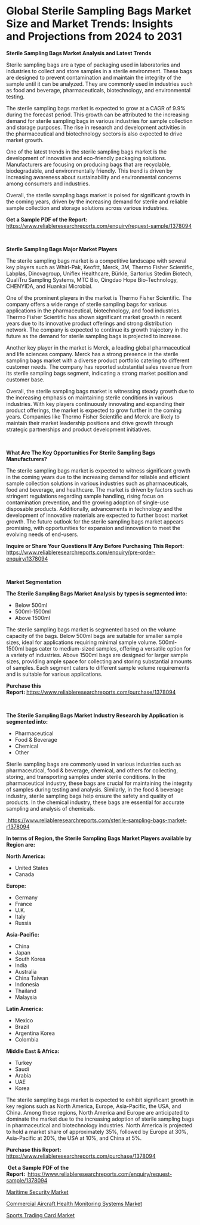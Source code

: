 <p><h1>Global Sterile Sampling Bags Market Size and Market Trends: Insights and Projections from 2024 to 2031</h1></p><p><strong>Sterile Sampling Bags Market Analysis and Latest Trends</strong></p>
<p><p>Sterile sampling bags are a type of packaging used in laboratories and industries to collect and store samples in a sterile environment. These bags are designed to prevent contamination and maintain the integrity of the sample until it can be analyzed. They are commonly used in industries such as food and beverage, pharmaceuticals, biotechnology, and environmental testing.</p><p>The sterile sampling bags market is expected to grow at a CAGR of 9.9% during the forecast period. This growth can be attributed to the increasing demand for sterile sampling bags in various industries for sample collection and storage purposes. The rise in research and development activities in the pharmaceutical and biotechnology sectors is also expected to drive market growth.</p><p>One of the latest trends in the sterile sampling bags market is the development of innovative and eco-friendly packaging solutions. Manufacturers are focusing on producing bags that are recyclable, biodegradable, and environmentally friendly. This trend is driven by increasing awareness about sustainability and environmental concerns among consumers and industries.</p><p>Overall, the sterile sampling bags market is poised for significant growth in the coming years, driven by the increasing demand for sterile and reliable sample collection and storage solutions across various industries.</p></p>
<p><strong>Get a Sample PDF of the Report:&nbsp;</strong> <a href="https://www.reliableresearchreports.com/enquiry/request-sample/1378094">https://www.reliableresearchreports.com/enquiry/request-sample/1378094</a></p>
<p>&nbsp;</p>
<p><strong>Sterile Sampling Bags Major Market Players</strong></p>
<p><p>The sterile sampling bags market is a competitive landscape with several key players such as Whirl-Pak, Keofitt, Merck, 3M, Thermo Fisher Scientific, Labplas, Dinovagroup, Uniflex Healthcare, Bürkle, Sartorius Stedim Biotech, QualiTru Sampling Systems, MTC Bio, Qingdao Hope Bio-Technology, CHENYIDA, and Huankai Microbial. </p><p>One of the prominent players in the market is Thermo Fisher Scientific. The company offers a wide range of sterile sampling bags for various applications in the pharmaceutical, biotechnology, and food industries. Thermo Fisher Scientific has shown significant market growth in recent years due to its innovative product offerings and strong distribution network. The company is expected to continue its growth trajectory in the future as the demand for sterile sampling bags is projected to increase.</p><p>Another key player in the market is Merck, a leading global pharmaceutical and life sciences company. Merck has a strong presence in the sterile sampling bags market with a diverse product portfolio catering to different customer needs. The company has reported substantial sales revenue from its sterile sampling bags segment, indicating a strong market position and customer base.</p><p>Overall, the sterile sampling bags market is witnessing steady growth due to the increasing emphasis on maintaining sterile conditions in various industries. With key players continuously innovating and expanding their product offerings, the market is expected to grow further in the coming years. Companies like Thermo Fisher Scientific and Merck are likely to maintain their market leadership positions and drive growth through strategic partnerships and product development initiatives.</p></p>
<p>&nbsp;</p>
<p><strong>What Are The Key Opportunities For Sterile Sampling Bags Manufacturers?</strong></p>
<p><p>The sterile sampling bags market is expected to witness significant growth in the coming years due to the increasing demand for reliable and efficient sample collection solutions in various industries such as pharmaceuticals, food and beverage, and healthcare. The market is driven by factors such as stringent regulations regarding sample handling, rising focus on contamination prevention, and the growing adoption of single-use disposable products. Additionally, advancements in technology and the development of innovative materials are expected to further boost market growth. The future outlook for the sterile sampling bags market appears promising, with opportunities for expansion and innovation to meet the evolving needs of end-users.</p></p>
<p><strong>Inquire or Share Your Questions If Any Before Purchasing This Report:</strong> <a href="https://www.reliableresearchreports.com/enquiry/pre-order-enquiry/1378094">https://www.reliableresearchreports.com/enquiry/pre-order-enquiry/1378094</a></p>
<p>&nbsp;</p>
<p><strong>Market Segmentation</strong></p>
<p><strong>The Sterile Sampling Bags Market Analysis by types is segmented into:</strong></p>
<p><ul><li>Below 500ml</li><li>500ml-1500ml</li><li>Above 1500ml</li></ul></p>
<p><p>The sterile sampling bags market is segmented based on the volume capacity of the bags. Below 500ml bags are suitable for smaller sample sizes, ideal for applications requiring minimal sample volume. 500ml-1500ml bags cater to medium-sized samples, offering a versatile option for a variety of industries. Above 1500ml bags are designed for larger sample sizes, providing ample space for collecting and storing substantial amounts of samples. Each segment caters to different sample volume requirements and is suitable for various applications.</p></p>
<p><strong>Purchase this Report:&nbsp;</strong><a href="https://www.reliableresearchreports.com/purchase/1378094">https://www.reliableresearchreports.com/purchase/1378094</a></p>
<p>&nbsp;</p>
<p><strong>The Sterile Sampling Bags Market Industry Research by Application is segmented into:</strong></p>
<p><ul><li>Pharmaceutical</li><li>Food & Beverage</li><li>Chemical</li><li>Other</li></ul></p>
<p><p>Sterile sampling bags are commonly used in various industries such as pharmaceutical, food & beverage, chemical, and others for collecting, storing, and transporting samples under sterile conditions. In the pharmaceutical industry, these bags are crucial for maintaining the integrity of samples during testing and analysis. Similarly, in the food & beverage industry, sterile sampling bags help ensure the safety and quality of products. In the chemical industry, these bags are essential for accurate sampling and analysis of chemicals.</p></p>
<p><a href="https://www.reliableresearchreports.com/sterile-sampling-bags-market-r1378094">&nbsp;https://www.reliableresearchreports.com/sterile-sampling-bags-market-r1378094</a></p>
<p><strong>In terms of Region, the Sterile Sampling Bags Market Players available by Region are:</strong></p>
<p>
    <p> <strong> North America: </strong>
        <ul>
            <li>United States</li>
            <li>Canada</li>
        </ul>
        </p> 
    <p> <strong> Europe: </strong>
        <ul>
            <li>Germany</li>
            <li>France</li>
            <li>U.K.</li>
            <li>Italy</li>
            <li>Russia</li>
        </ul>
        </p> 
    <p> <strong> Asia-Pacific: </strong>
        <ul>
            <li>China</li>
            <li>Japan</li>
            <li>South Korea</li>
            <li>India</li>
            <li>Australia</li>
            <li>China Taiwan</li>
            <li>Indonesia</li>
            <li>Thailand</li>
            <li>Malaysia</li>
        </ul>
        </p> 
    <p> <strong> Latin America: </strong>
        <ul>
            <li>Mexico</li>
            <li>Brazil</li>
            <li>Argentina Korea</li>
            <li>Colombia</li>
        </ul>
        </p> 
    <p> <strong> Middle East & Africa: </strong>
        <ul>
            <li>Turkey</li>
            <li>Saudi</li>
            <li>Arabia</li>
            <li>UAE</li>
            <li>Korea</li>
        </ul>
    </p>
    </p>
<p><p>The sterile sampling bags market is expected to exhibit significant growth in key regions such as North America, Europe, Asia-Pacific, the USA, and China. Among these regions, North America and Europe are anticipated to dominate the market due to the increasing adoption of sterile sampling bags in pharmaceutical and biotechnology industries. North America is projected to hold a market share of approximately 35%, followed by Europe at 30%, Asia-Pacific at 20%, the USA at 10%, and China at 5%.</p></p>
<p><strong>Purchase this Report: </strong><a href="https://www.reliableresearchreports.com/purchase/1378094">https://www.reliableresearchreports.com/purchase/1378094</a></p>
<p>&nbsp;<strong>Get a Sample PDF of the Report:&nbsp;&nbsp;</strong><a href="https://www.reliableresearchreports.com/enquiry/request-sample/1378094">https://www.reliableresearchreports.com/enquiry/request-sample/1378094</a></p>
<p><strong></strong></p>
<p><p><a href="https://www.linkedin.com/pulse/maritime-security-market-exploring-share-trends-future-growth-zo0le?trackingId=t2MAtbdY0aIUclkOdIdNOQ%3D%3D">Maritime Security Market</a></p><p><a href="https://www.linkedin.com/pulse/commercial-aircraft-health-monitoring-systems-market-outlook-njr9e?trackingId=Nr0ahi3crvqYssR%2FSkqcgQ%3D%3D">Commercial Aircraft Health Monitoring Systems Market</a></p><p><a href="https://www.linkedin.com/pulse/sports-trading-card-market-key-successful-business-strategy-ijfxe?trackingId=zsUBMXYrEfOiwIJ0%2FFziQA%3D%3D">Sports Trading Card Market</a></p></p>